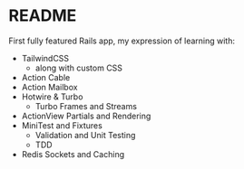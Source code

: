 # README

First fully featured Rails app, my expression of learning with:
  - TailwindCSS
     - along with custom CSS
  - Action Cable 
  - Action Mailbox
  - Hotwire & Turbo
    - Turbo Frames and Streams
  - ActionView Partials and Rendering
  - MiniTest and Fixtures 
    - Validation and Unit Testing
    - TDD
  - Redis Sockets and Caching
